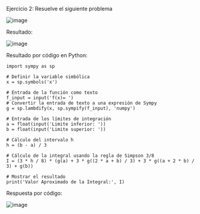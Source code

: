 Ejercicio 2: Resuelve el siguiente problema

![image](https://github.com/Jorge11Romero/M-todos-Num-ricos/assets/147437900/a68acccb-b607-4b96-9f1d-a4190326dac1)

Resultado:

![image](https://github.com/Jorge11Romero/M-todos-Num-ricos/assets/147437900/8d3f9c21-062f-423f-92f3-831ae027ac31)


Resultado por código en Python:

    import sympy as sp
    
    # Definir la variable simbólica
    x = sp.symbols('x')
    
    # Entrada de la función como texto
    f_input = input('f(x)= ')
    # Convertir la entrada de texto a una expresión de Sympy
    g = sp.lambdify(x, sp.sympify(f_input), 'numpy')
    
    # Entrada de los límites de integración
    a = float(input('Limite inferior: '))
    b = float(input('Limite superior: '))
    
    # Cálculo del intervalo h
    h = (b - a) / 3
    
    # Cálculo de la integral usando la regla de Simpson 3/8
    I = (3 * h / 8) * (g(a) + 3 * g((2 * a + b) / 3) + 3 * g((a + 2 * b) / 3) + g(b))
    
    # Mostrar el resultado
    print('Valor Aproximado de la Integral:', I)

Respuesta por código:

![image](https://github.com/Jorge11Romero/M-todos-Num-ricos/assets/147437900/03c0a715-3b14-44cc-bf10-2e67050c6e66)
